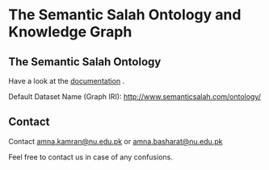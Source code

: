 # The Semantic Salah Ontology and Knowledge Graph


<!-- Web server available [here](http://). -->

## The Semantic Salah Ontology
Have a look at the [documentation](https://a-kamran.github.io/SemanticSalah/) .

Default Dataset Name (Graph IRI): http://www.semanticsalah.com/ontology/

<!-- ## SPARQL Endpoint available at -->


<!-- GraphDB
http://115.186.60.94:7200/.
Choose Repository -> SemHadith
For Sparql:
http://115.186.60.94:7200/sparql
-->

<!-- OpenLink Virtuoso
<!-- http://semantichadith.com:8890/sparql/ (Faceted Browsing is also enabled)  -->


<!--
## Faceted Browsing

 Faceted Search at: http://semantichadith.com:8890/fct/

For faceted Query Results: 
Select the option (HTML (Faceted Browsing Links)) from the drop-down menu for Results Format, before executing the query.
<img width="1037" alt="image" src="https://user-images.githubusercontent.com/97387765/228161504-a669824e-260d-4b75-a335-c9d3f308e774.png">

-->


## Contact
Contact amna.kamran@nu.edu.pk or amna.basharat@nu.edu.pk

Feel free to contact us in case of any confusions.
